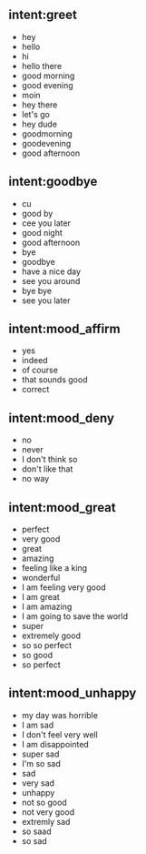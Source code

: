 ## intent:greet
- hey
- hello
- hi
- hello there
- good morning
- good evening
- moin
- hey there
- let's go
- hey dude
- goodmorning
- goodevening
- good afternoon

## intent:goodbye
- cu
- good by
- cee you later
- good night
- good afternoon
- bye
- goodbye
- have a nice day
- see you around
- bye bye
- see you later

## intent:mood_affirm
- yes
- indeed
- of course
- that sounds good
- correct

## intent:mood_deny
- no
- never
- I don't think so
- don't like that
- no way

## intent:mood_great
- perfect
- very good
- great
- amazing
- feeling like a king
- wonderful
- I am feeling very good
- I am great
- I am amazing
- I am going to save the world
- super
- extremely good
- so so perfect
- so good
- so perfect

## intent:mood_unhappy
- my day was horrible
- I am sad
- I don't feel very well
- I am disappointed
- super sad
- I'm so sad
- sad
- very sad
- unhappy
- not so good
- not very good
- extremly sad
- so saad
- so sad

